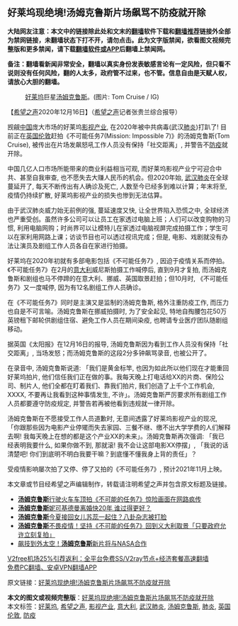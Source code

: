  <h2>好莱坞现绝境!汤姆克鲁斯片场飙骂不防疫就开除</h2> <p class="notice"><b>大陆网友注意：本文中的链接除此处和文末的<a href="https://github.com/bannedbook/fanqiang" >翻墙</a>软件下载和<a href="https://github.com/killgcd/justmysocks/blob/master/README.md">翻墙推荐</a>链接外全部为禁网链接，未翻墙状态下打不开，请勿点击。此为文字版禁闻，欲看图文视频完整版和更多禁闻，请下载<a href="https://github.com/bannedbook/fanqiang">翻墙软件或APP</a>后翻墙上禁闻网。</p><p>备注：翻墙看新闻非常安全，翻墙以真实身份发表敏感言论有一定风险，但只看不说则没有任何风险，翻的人太多，政府管不过来，也不管。信息自由是天赋人权，请放心大胆的翻墙。</b></p>  <div class="entry"> <figure><figcaption><a href="https://www.bannedbook.org/bnews/tag/%e5%a5%bd%e8%8e%b1%e5%9d%9e/" class="st_tag internal_tag" rel="tag" title="标签 好莱坞 下的日志">好莱坞</a>巨星<a href="https://www.bannedbook.org/bnews/tag/%e6%b1%a4%e5%a7%86%e5%85%8b%e9%b2%81%e6%96%af/" class="st_tag internal_tag" rel="tag" title="标签 汤姆克鲁斯 下的日志">汤姆克鲁斯</a>。(图片: Tom Cruise / IG)</figcaption></figure> <p>【<span class='wp_keywordlink_affiliate'><a href="https://www.soundofhope.org" title="希望之声" target="_blank">希望之声</a></span>2020年12月16日】（<a href="https://www.bannedbook.org/bnews/tag/%e5%b8%8c%e6%9c%9b%e4%b9%8b%e5%a3%b0/" class="st_tag internal_tag" rel="tag" title="标签 希望之声 下的日志">希望之声</a>记者张贵兰综合报导）</p> <p>觊觎<span class='wp_keywordlink_affiliate'><a href="https://www.bannedbook.org/" title="中国" target="_blank">中国</a></span>庞大市场的好莱坞<a href="https://www.bannedbook.org/bnews/tag/%E5%BD%B1%E8%A7%86%E4%BA%A7%E4%B8%9A/" class="st_tag internal_tag" rel="tag" title="标签 影视产业 下的日志">影视产业</a>, 在2020年被中共病毒(武汉<a href="https://www.bannedbook.org/bnews/tag/%e8%82%ba%e7%82%8e/" class="st_tag internal_tag" rel="tag" title="标签 肺炎 下的日志">肺炎</a>)打趴了! 目前正在<a href="https://www.bannedbook.org/bnews/tag/%E8%8B%B1%E5%9B%BD%E4%BC%A6%E6%95%A6/" class="st_tag internal_tag" rel="tag" title="标签 英国伦敦 下的日志">英国伦敦</a>赶拍《不可能任务7(Mission: Impossible 7)》的汤姆克鲁斯(Tom Cruise), 被传出在片场发飙怒吼工作人员没有保持「社交距离」, 并警告不<a href="https://www.bannedbook.org/bnews/tag/%E9%98%B2%E7%96%AB/" class="st_tag internal_tag" rel="tag" title="标签 防疫 下的日志">防疫</a>就开除。</p> <p></p>  <p>中国几亿人口市场所能带来的商业利益相当可观, 而好莱坞影视产业宁可迎合中共、甚至自我审查, 也不愿失去大赚人民币的机会。但2020年始, <a href="https://www.bannedbook.org/bnews/tag/%e6%ad%a6%e6%b1%89%e8%82%ba%e7%82%8e/" class="st_tag internal_tag" rel="tag" title="标签 武汉肺炎 下的日志">武汉肺炎</a>在全球蔓延开了, 每天不断传出有人确诊及死亡, 人数至今已经多到难以计算；年末将至, 疫情仍持续扩散, 好莱坞影视产业的损失也惨到无法估算。</p> <p>由于武汉肺炎威力始无前例的强, 蔓延速度又快, 让全世界陷入恐慌之中, 全球经济也严重受创。虽然许多公司可以让员工在家透过电脑上班；人们可以改变购物的习惯, 利用电脑网购；时尚界可以让模特儿在家透过电脑视屏完成拍摄工作；学生可以在家利用网路上课；访谈节目也可以透过视讯完成；但是, 电影、戏剧就没有办法让演员及剧组工作人员各自在家进行拍摄。</p> <p>好莱坞在2020年初就有多部电影包括《不可能任务7》, 因迫于疫情关系而停拍。《不可能任务7》在2月的<a href="https://www.bannedbook.org/bnews/tag/%e6%84%8f%e5%a4%a7%e5%88%a9/" class="st_tag internal_tag" rel="tag" title="标签 意大利 下的日志">意大利</a>威尼斯拍摄工作喊停后, 直到9月才复拍, 而汤姆克鲁斯和剧组也马不停蹄的在意大利、挪威、英国取景赶拍；但10月时, 《不可能任务7》又一度喊停, 因为有12名剧组工作人员确诊。</p>  <p></p> <p>在《不可能任务7》同时是主演又是监制的汤姆克鲁斯, 格外注重防疫工作, 而压力也自是不可言喻。汤姆克鲁斯在挪威拍摄时, 为了安全起见, 特地自掏腰包花50万英镑租下邮轮供剧组住宿、避免工作人员在期间染疫, 也聘请专业医疗团队随剧组移动。</p> <p>据英国《太阳报》在12月16日的报导, 汤姆克鲁斯因为看到工作人员没有保持「社交距离」, 当场发怒；而汤姆克鲁斯的这段2分多钟飙骂录音, 也被公开了。</p>  <p>在录音中, 汤姆克鲁斯说道: 「我们是黄金标竿, 也因为如此所以他们现在才能重回好莱坞拍片, 他们信任我们正在做的事。我每天晚上打电话给XX的片商、保险公司、制片人, 他们全都在盯着我们、靠我们拍片, 我们创造了上千个工作机会, XXXX, 不要再让我看到这种事情发生, 不许」。汤姆克鲁斯严厉要求所有剧组工作人员都要遵守防疫规定, 并警告若再被他看到违规就一律开除。</p> <p>汤姆克鲁斯在不愿接受工作人员道歉时, 无意间透露了好莱坞影视产业的现况, 「你跟那些因为电影产业停矲而失去家园、三餐不继、缴不出大学学费的人们解释去啊! 我每天晚上在想的都是这个产业XX的未来」。汤姆克鲁斯再次强调: 「我已经表明我要什么, 如果你做不到, 那就滚! 我不会让这部电影XX停摆」, 「我说的话清楚吧! 你们到底明不明白我要干嘛？到底懂不懂我身上背的责任」？</p> <p>受疫情影响屡次拍了又停、停了又拍的《不可能任务7》, 预计2021年11月上映。</p>  <p>本文章或节目经希望之声编辑制作，转载请注明希望之声并包含原文标题及链接。</p> <ul class='op-related-articles' title='相关阅读'> <li><a href='https://www.bannedbook.org/bnews/comments/20201006/1408885.html' target='_blank'><b>汤姆克鲁斯</b>行驶火车车顶拍《不可能的任务7》惊险画面在网路疯传</a></li> <li><a href='https://www.bannedbook.org/bnews/yule/20200822/1383868.html' target='_blank'><b>汤姆克鲁斯</b>妮可基德曼离婚快20年 谁过得更好？</a></li> <li><a href='https://www.bannedbook.org/bnews/yule/20200614/1344534.html' target='_blank'><b>汤姆克鲁斯</b>今夏接回女儿苏蕊一起住？八卦杂志被打脸</a></li> <li><a href='https://www.bannedbook.org/bnews/yule/20200512/1327104.html' target='_blank'><b>汤姆克鲁斯</b>不畏疫情！坚持《不可能的任务7》回到义大利取景「只要政府允许立刻复拍」</a></li> <li><a href='https://www.bannedbook.org/bnews/comments/20200505/1323423.html' target='_blank'>飙技到外太空！<b>汤姆克鲁斯</b>新片将与NASA合作</a></li> </ul> <p class="texttj"> <a href="https://github.com/bannedbook/fanqiang/wiki/V2ray%E6%9C%BA%E5%9C%BA" target="_blank">V2free机场25%引荐返利：全平台免费SS/V2ray节点+经济套餐高速翻墙</a><br/> <a href="https://github.com/bannedbook/fanqiang/wiki/%E7%A6%81%E9%97%BB%E7%BD%91%E5%AE%89%E5%8D%93%E7%BF%BB%E5%A2%99%E6%96%B0%E9%97%BBAPP" target="_blank">免费PC翻墙、安卓VPN翻墙APP</a></p><p>原文链接：<a class="src_link"  href="https://www.soundofhope.org/post/454387" target="_blank">好莱坞现绝境!汤姆克鲁斯片场飙骂不防疫就开除</a></p><a name='sharetosocial'></a>       <div><b>本文的图文或视频完整版</b>：<a href='https://www.bannedbook.org/bnews/comments/20201217/1449408.html'>好莱坞现绝境!汤姆克鲁斯片场飙骂不防疫就开除</a></div>  </div><!--END ENTRY--> <div class="postfooter"> <div>本文标签：<a href="https://www.bannedbook.org/bnews/tag/%e5%a5%bd%e8%8e%b1%e5%9d%9e/" rel="tag">好莱坞</a>, <a href="https://www.bannedbook.org/bnews/tag/%e5%b8%8c%e6%9c%9b%e4%b9%8b%e5%a3%b0/" rel="tag">希望之声</a>, <a href="https://www.bannedbook.org/bnews/tag/%E5%BD%B1%E8%A7%86%E4%BA%A7%E4%B8%9A/" rel="tag">影视产业</a>, <a href="https://www.bannedbook.org/bnews/tag/%e6%84%8f%e5%a4%a7%e5%88%a9/" rel="tag">意大利</a>, <a href="https://www.bannedbook.org/bnews/tag/%e6%ad%a6%e6%b1%89%e8%82%ba%e7%82%8e/" rel="tag">武汉肺炎</a>, <a href="https://www.bannedbook.org/bnews/tag/%e6%b1%a4%e5%a7%86%e5%85%8b%e9%b2%81%e6%96%af/" rel="tag">汤姆克鲁斯</a>, <a href="https://www.bannedbook.org/bnews/tag/%e8%82%ba%e7%82%8e/" rel="tag">肺炎</a>, <a href="https://www.bannedbook.org/bnews/tag/%E8%8B%B1%E5%9B%BD%E4%BC%A6%E6%95%A6/" rel="tag">英国伦敦</a>, <a href="https://www.bannedbook.org/bnews/tag/%E9%98%B2%E7%96%AB/" rel="tag">防疫</a></div>  </div><!--END POSTFOOTER--> 
